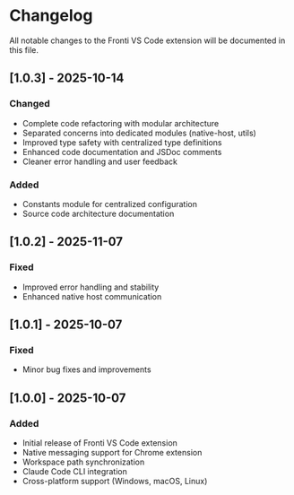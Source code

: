 # Changelog

All notable changes to the Fronti VS Code extension will be documented in this file.

## [1.0.3] - 2025-10-14

### Changed
- Complete code refactoring with modular architecture
- Separated concerns into dedicated modules (native-host, utils)
- Improved type safety with centralized type definitions
- Enhanced code documentation and JSDoc comments
- Cleaner error handling and user feedback

### Added
- Constants module for centralized configuration
- Source code architecture documentation

## [1.0.2] - 2025-11-07

### Fixed
- Improved error handling and stability
- Enhanced native host communication

## [1.0.1] - 2025-10-07

### Fixed
- Minor bug fixes and improvements

## [1.0.0] - 2025-10-07

### Added
- Initial release of Fronti VS Code extension
- Native messaging support for Chrome extension
- Workspace path synchronization
- Claude Code CLI integration
- Cross-platform support (Windows, macOS, Linux)